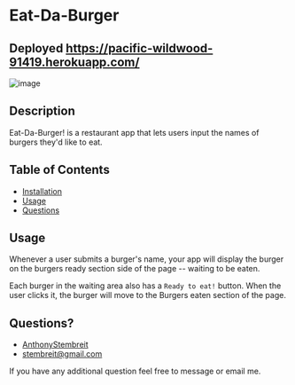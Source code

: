 # Eat-Da-Burger                 
 
## Deployed https://pacific-wildwood-91419.herokuapp.com/
![image](https://user-images.githubusercontent.com/64037800/93004706-42aa6800-f50f-11ea-8a94-559fea23980a.png)

## Description
Eat-Da-Burger! is a restaurant app that lets users input the names of burgers they'd like to eat.


## Table of Contents
 * [Installation](#installation)
 * [Usage](#usage)
 * [Questions](#questions)
               
        
## Usage
 Whenever a user submits a burger's name, your app will display the burger on the burgers ready section side of the page -- waiting to be eaten.
 
 Each burger in the waiting area also has a `Ready to eat!` button. When the user clicks it, the burger will move to the Burgers eaten section of the page.
    
        
## Questions?
* [AnthonyStembreit](https://github.com/AnthonyStembreit)
* stembreit@gmail.com
        
 If you have any additional question feel free to message or email me.
